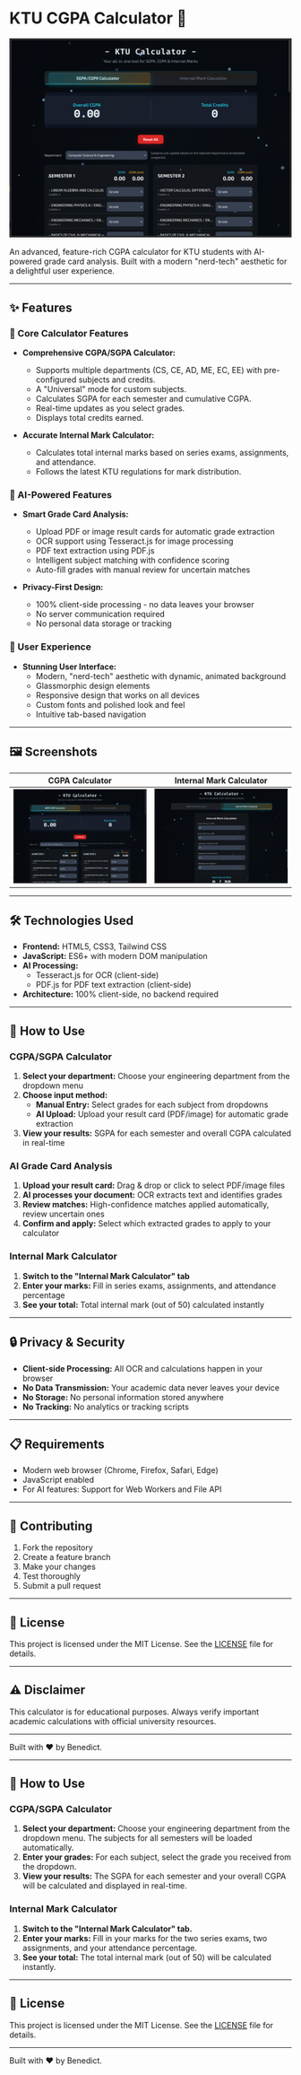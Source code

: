 # KTU CGPA Calculator 🚀

![Project Banner](Screenshot/SS1.png)

An advanced, feature-rich CGPA calculator for KTU students with AI-powered grade card analysis. Built with a modern "nerd-tech" aesthetic for a delightful user experience.

---

## ✨ Features

### 🎯 Core Calculator Features
*   **Comprehensive CGPA/SGPA Calculator:**
    *   Supports multiple departments (CS, CE, AD, ME, EC, EE) with pre-configured subjects and credits.
    *   A "Universal" mode for custom subjects.
    *   Calculates SGPA for each semester and cumulative CGPA.
    *   Real-time updates as you select grades.
    *   Displays total credits earned.

*   **Accurate Internal Mark Calculator:**
    *   Calculates total internal marks based on series exams, assignments, and attendance.
    *   Follows the latest KTU regulations for mark distribution.

### 🤖 AI-Powered Features
*   **Smart Grade Card Analysis:**
    *   Upload PDF or image result cards for automatic grade extraction
    *   OCR support using Tesseract.js for image processing
    *   PDF text extraction using PDF.js
    *   Intelligent subject matching with confidence scoring
    *   Auto-fill grades with manual review for uncertain matches

*   **Privacy-First Design:**
    *   100% client-side processing - no data leaves your browser
    *   No server communication required
    *   No personal data storage or tracking

### 🎨 User Experience
*   **Stunning User Interface:**
    *   Modern, "nerd-tech" aesthetic with dynamic, animated background
    *   Glassmorphic design elements
    *   Responsive design that works on all devices
    *   Custom fonts and polished look and feel
    *   Intuitive tab-based navigation

---

## 🖼️ Screenshots

| CGPA Calculator | Internal Mark Calculator |
| :-------------: | :----------------------: |
| ![CGPA Calculator Screenshot](Screenshot/SS1.png) | ![Internal Mark Calculator Screenshot](Screenshot/SS2.png) |

---

## 🛠️ Technologies Used

*   **Frontend:** HTML5, CSS3, Tailwind CSS
*   **JavaScript:** ES6+ with modern DOM manipulation
*   **AI Processing:** 
    *   Tesseract.js for OCR (client-side)
    *   PDF.js for PDF text extraction (client-side)
*   **Architecture:** 100% client-side, no backend required

---

## 🚀 How to Use

### CGPA/SGPA Calculator

1.  **Select your department:** Choose your engineering department from the dropdown menu
2.  **Choose input method:**
    *   **Manual Entry:** Select grades for each subject from dropdowns
    *   **AI Upload:** Upload your result card (PDF/image) for automatic grade extraction
3.  **View your results:** SGPA for each semester and overall CGPA calculated in real-time

### AI Grade Card Analysis

1.  **Upload your result card:** Drag & drop or click to select PDF/image files
2.  **AI processes your document:** OCR extracts text and identifies grades
3.  **Review matches:** High-confidence matches applied automatically, review uncertain ones
4.  **Confirm and apply:** Select which extracted grades to apply to your calculator

### Internal Mark Calculator

1.  **Switch to the "Internal Mark Calculator" tab**
2.  **Enter your marks:** Fill in series exams, assignments, and attendance percentage
3.  **See your total:** Total internal mark (out of 50) calculated instantly

---

## 🔒 Privacy & Security

*   **Client-side Processing:** All OCR and calculations happen in your browser
*   **No Data Transmission:** Your academic data never leaves your device
*   **No Storage:** No personal information stored anywhere
*   **No Tracking:** No analytics or tracking scripts

---

## 📋 Requirements

*   Modern web browser (Chrome, Firefox, Safari, Edge)
*   JavaScript enabled
*   For AI features: Support for Web Workers and File API

---

## 🤝 Contributing

1.  Fork the repository
2.  Create a feature branch
3.  Make your changes
4.  Test thoroughly
5.  Submit a pull request

---

## 📄 License

This project is licensed under the MIT License. See the [LICENSE](LICENSE) file for details.

---

## ⚠️ Disclaimer

This calculator is for educational purposes. Always verify important academic calculations with official university resources.

---

Built with ❤️ by Benedict.

---

## 🚀 How to Use

### CGPA/SGPA Calculator

1.  **Select your department:** Choose your engineering department from the dropdown menu. The subjects for all semesters will be loaded automatically.
2.  **Enter your grades:** For each subject, select the grade you received from the dropdown.
3.  **View your results:** The SGPA for each semester and your overall CGPA will be calculated and displayed in real-time.

### Internal Mark Calculator

1.  **Switch to the "Internal Mark Calculator" tab.**
2.  **Enter your marks:** Fill in your marks for the two series exams, two assignments, and your attendance percentage.
3.  **See your total:** The total internal mark (out of 50) will be calculated instantly.

---

## 📜 License

This project is licensed under the MIT License. See the [LICENSE](LICENSE) file for details.

---

Built with ❤️ by Benedict.
